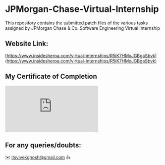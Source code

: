 # JPMorgan-Chase-Virtual-Internship

This repository contains the submitted patch files of the various tasks assigned by JPMorgan Chase &amp; Co. Software Engineering Virtual Internship

## Website Link:

[https://www.insidesherpa.com/virtual-internships/R5iK7HMxJGBgaSbvk](https://www.insidesherpa.com/virtual-internships/R5iK7HMxJGBgaSbvk)

## My Certificate of Completion 

![](https://github.com/itsvivekghosh/JP_Morgan-Virtual-Internship/blob/master/JPMorgan/Chase_completion_certificate.pdf)

## For any queries/doubts:

:envelope: itsvivekghosh@gmail.com :thumbsup:
